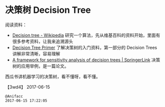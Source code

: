 # 决策树 Decision Tree

阅读资料：

- [Decision tree - Wikipedia](https://en.wikipedia.org/wiki/Decision_tree) 研究一个算法，先从维基百科的资料开始，里面有很多参考资料，让我来追溯源头
- [Decision Tree Primer](http://www.public.asu.edu/~kirkwood/DAStuff/decisiontrees/index.html) 了解决策树的入门资料，第一部分的 Decision Trees 讲解非常清晰，容易理解
- [A framework for sensitivity analysis of decision trees | SpringerLink](https://link.springer.com/article/10.1007/s10100-017-0479-6) 决策树的应用举例，是一篇论文。

西瓜书讲机器学习的决策树，看不懂呀，看不懂。

【3wd4】 2017-06-15

```
@Anifacc
2017-06-15 17:22:05
```
